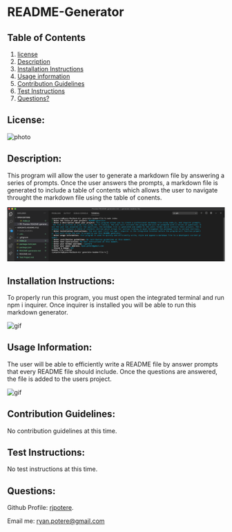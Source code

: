 # README-Generator 

  ## **Table of Contents**
  1. [license](#license)
  2. [Description](#description)
  3. [Installation Instructions](#installation-instructions)
  4. [Usage information](#usage-information)
  5. [Contribution Guidelines](#contribution-guidelines)
  6. [Test Instructions](#test-instructions)
  7. [Questions?](#questions)

  ## **License:** 
 ![photo](https://img.shields.io/badge/MIT-license-brightgreen)

  ## **Description:** 
 This program will allow the user to generate a markdown file by answering a series of prompts. Once the user answers the prompts, a markdown file is generated to include a table of contents which allows the user to navigate throught the markdown file using the table of conents. 

 ![photo](img/readme-gen.png)
 

  ## **Installation Instructions:**
 To properly run this program, you must open the integrated terminal and run npm i inquirer. Once inquirer is installed you will be able to run this markdown generator.  

 ![gif](gif/install-inquirer.gif)

  ## **Usage Information:** 
The user will be able to efficiently write a README file by answer prompts that every README file should include. Once the questions are answered, the file is added to the users project. 

![gif](gif/testvideo.gif)

  ## **Contribution Guidelines:**
 No contribution guidelines at this time.  

  ## **Test Instructions:** 
No test instructions at this time.

  ## **Questions:**

  Github Profile: [rjpotere](https://github.com/rjpotere).

  Email me: [ryan.potere@gmail.com](mailto:ryan.potere@gmail.com)

